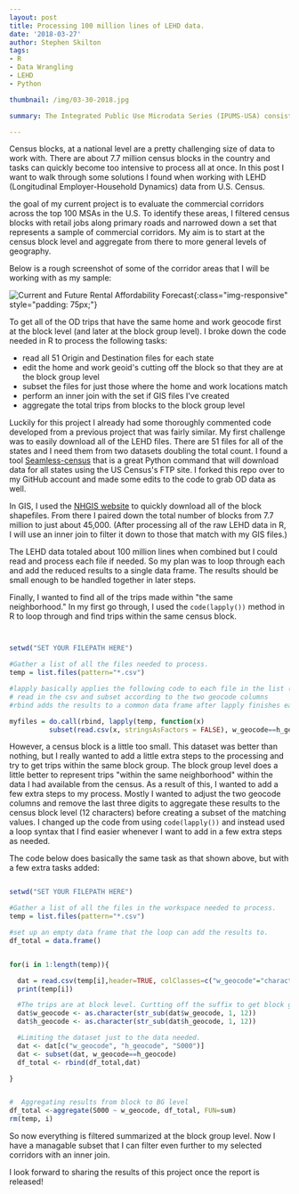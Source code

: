 ```yaml
---
layout: post
title: Processing 100 million lines of LEHD data.
date: '2018-03-27'
author: Stephen Skilton
tags:
- R
- Data Wrangling
- LEHD
- Python

thumbnail: /img/03-30-2018.jpg

summary: The Integrated Public Use Microdata Series (IPUMS-USA) consists of more than fifty high-precision samples of the American population drawn from fifteen federal censuses and from the American Community Surveys of 2000-2012. Some of these samples have existed for years, and others were created specifically for this database. These samples, which draw on every surviving census from 1850-2000, and the 2000-2012 ACS samples, collectively constitute our richest source of quantitative information on long-term changes in the American population.

---
```



Census blocks, at a national level are a pretty challenging size of data to work with. There are about 7.7 million census blocks in the country and tasks can quickly become too intensive to process all at once. In this post I want to walk through some solutions I found when working with LEHD (Longitudinal Employer-Household Dynamics) data from U.S. Census.

the goal of my current project is to evaluate the commercial corridors across the top 100 MSAs in the U.S. To identify these areas, I filtered census blocks with retail jobs along primary roads and narrowed down a set that represents a sample of commercial corridors. My aim is to start at the census block level and aggregate from there to more general levels of geography.

Below is a rough screenshot of some of the corridor areas that I will be working with as my sample:

![Current and Future Rental Affordability Forecast]({{site.baseurl}}/img/03-30-2018.jpg){:class="img-responsive" style="padding: 75px;"}


To get all of the OD trips that have the same home and work geocode first at the block level (and later at the block group level). I broke down the code needed in R to process the following tasks:

- read all 51 Origin and Destination files for each state
- edit the home and work geoid's cutting off the block so that they are at the block group level
- subset the files for just those where the home and work locations match
- perform an inner join with the set if GIS files I've created
- aggregate the total trips from blocks to the block group level

Luckily for this project I already had some thoroughly commented code developed from a previous project that was fairly similar. My first challenge was to easily download all of the LEHD files. There are 51 files for all of the states and I need them from two datasets doubling the total count. I found a tool  [Seamless-census](https://github.com/conveyal/seamless-census/blob/master/downloadData.py) that is a great Python command that will download data for all states using the US Census's FTP site. I forked this repo over to my GitHub account and made some edits to the code to grab OD data as well.

In GIS, I used the [NHGIS website](https://www.nhgis.org/) to quickly download all of the block shapefiles. From there I paired down the total number of blocks from 7.7 million to just about 45,000. (After processing all of the raw LEHD data in R, I will use an inner join to filter it down to those that match with my GIS files.)

The LEHD data totaled about 100 million lines when combined but I could read and process each file if needed. So my plan was to loop through each and add the reduced results to a single data frame. The results should be small enough to be handled together in later steps.

Finally, I wanted to find all of the trips made within "the same neighborhood." In my first go through, I used the `code(lapply())` method in R to loop through and find trips within the same census block.

```r


setwd("SET YOUR FILEPATH HERE")

#Gather a list of all the files needed to process.
temp = list.files(pattern="*.csv")

#lapply basically applies the following code to each file in the list (temp):
# read in the csv and subset according to the two geocode columns
#rbind adds the results to a common data frame after lapply finishes each file

myfiles = do.call(rbind, lapply(temp, function(x)
          subset(read.csv(x, stringsAsFactors = FALSE), w_geocode==h_geocode)))

```

However, a census block is a little too small. This dataset was better than nothing, but I really wanted to add a little extra steps to the processing and try to get trips within the same block group. The block group level does a little better to represent trips "within the same neighborhood" within the data I had available from the census. As a result of this, I wanted to add a few extra steps to my process. Mostly I wanted to adjust the two geocode columns and remove the last three digits to aggregate these results to the census block level (12 characters) before creating a subset of the matching values. I changed up the code from using `code(lapply())` and instead used a loop syntax that I find easier whenever I want to add in a few extra steps as needed.

The code below does basically the same task as that shown above, but with a few extra tasks added:

```r

setwd("SET YOUR FILEPATH HERE")

#Gather a list of all the files in the workspace needed to process.
temp = list.files(pattern="*.csv")

#set up an empty data frame that the loop can add the results to.
df_total = data.frame()


for(i in 1:length(temp)){

  dat = read.csv(temp[i],header=TRUE, colClasses=c("w_geocode"="character", "h_geocode"="character"))
  print(temp[i])

  #The trips are at block level. Curtting off the suffix to get block group GEOID
  dat$w_geocode <- as.character(str_sub(dat$w_geocode, 1, 12))
  dat$h_geocode <- as.character(str_sub(dat$h_geocode, 1, 12))

  #Limiting the dataset just to the data needed.
  dat <- dat[c("w_geocode", "h_geocode", "S000")]
  dat <- subset(dat, w_geocode==h_geocode)
  df_total <- rbind(df_total,dat)

}


#  Aggregating results from block to BG level
df_total <-aggregate(S000 ~ w_geocode, df_total, FUN=sum)
rm(temp, i)

```

So now everything is filtered summarized at the block group level. Now I have a managable subset that I can filter even further to my selected corridors with an inner join.

I look forward to sharing the results of this project once the report is released!
